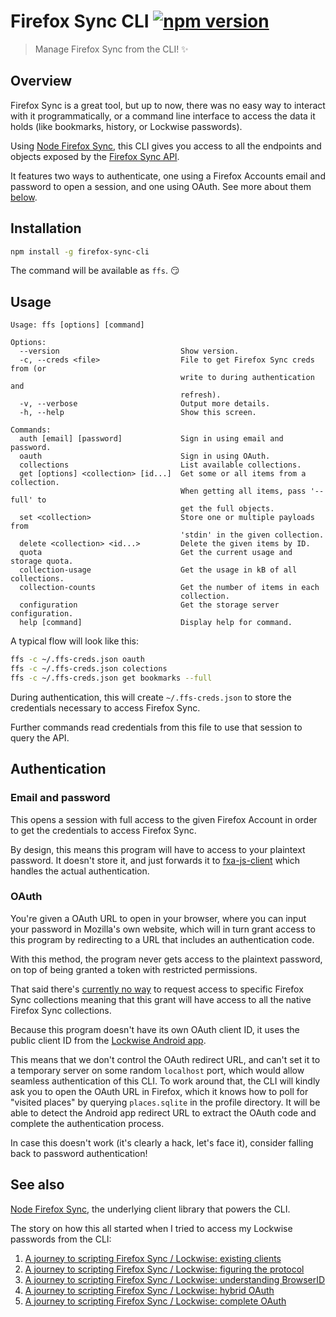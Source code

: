 # Firefox Sync CLI [![npm version](http://img.shields.io/npm/v/firefox-sync-cli.svg?style=flat-square)](https://www.npmjs.org/package/firefox-sync-cli)

> Manage Firefox Sync from the CLI! ✨

## Overview

Firefox Sync is a great tool, but up to now, there was no easy way to
interact with it programmatically, or a command line interface to access
the data it holds (like bookmarks, history, or Lockwise passwords).

Using [Node Firefox Sync](https://github.com/valeriangalliat/node-firefox-sync),
this CLI gives you access to all the endpoints and objects exposed by
the [Firefox Sync API](https://mozilla-services.readthedocs.io/en/latest/storage/apis-1.5.html).

It features two ways to authenticate, one using a Firefox Accounts email
and password to open a session, and one using OAuth. See more about them
[below](#authentication).

## Installation

```sh
npm install -g firefox-sync-cli
```

The command will be available as `ffs`. 😏

## Usage

```
Usage: ffs [options] [command]

Options:
  --version                           Show version.
  -c, --creds <file>                  File to get Firefox Sync creds from (or
                                      write to during authentication and
                                      refresh).
  -v, --verbose                       Output more details.
  -h, --help                          Show this screen.

Commands:
  auth [email] [password]             Sign in using email and password.
  oauth                               Sign in using OAuth.
  collections                         List available collections.
  get [options] <collection> [id...]  Get some or all items from a collection.
                                      When getting all items, pass '--full' to
                                      get the full objects.
  set <collection>                    Store one or multiple payloads from
                                      'stdin' in the given collection.
  delete <collection> <id...>         Delete the given items by ID.
  quota                               Get the current usage and storage quota.
  collection-usage                    Get the usage in kB of all collections.
  collection-counts                   Get the number of items in each
                                      collection.
  configuration                       Get the storage server configuration.
  help [command]                      Display help for command.
```

A typical flow will look like this:

```sh
ffs -c ~/.ffs-creds.json oauth
ffs -c ~/.ffs-creds.json colections
ffs -c ~/.ffs-creds.json get bookmarks --full
```

During authentication, this will create `~/.ffs-creds.json` to store the
credentials necessary to access Firefox Sync.

Further commands read credentials from this file to use that session to
query the API.

## Authentication

### Email and password

This opens a session with full access to the given Firefox Account in
order to get the credentials to access Firefox Sync.

By design, this means this program will have to access to your plaintext
password. It doesn't store it, and just forwards it to [fxa-js-client](https://www.npmjs.com/package/fxa-js-client)
which handles the actual authentication.

### OAuth

You're given a OAuth URL to open in your browser, where you can input
your password in Mozilla's own website, which will in turn grant access
to this program by redirecting to a URL that includes an authentication
code.

With this method, the program never gets access to the plaintext
password, on top of being granted a token with restricted permissions.

That said there's [currently no way](https://www.codejam.info/2021/08/scripting-firefox-sync-lockwise-complete-oauth.html#a-note-about-granular-scopes)
to request access to specific Firefox Sync collections meaning that this
grant will have access to all the native Firefox Sync collections.

Because this program doesn't have its own OAuth client ID, it uses the
public client ID from the [Lockwise Android app](https://github.com/mozilla-lockwise/lockwise-android/blob/d3c0511f73c34e8759e1bb597f2d3dc9bcc146f0/app/src/main/java/mozilla/lockbox/support/Constant.kt#L29%3E).

This means that we don't control the OAuth redirect URL, and can't set
it to a temporary server on some random `localhost` port, which would
allow seamless authentication of this CLI. To work around that, the CLI
will kindly ask you to open the OAuth URL in Firefox, which it knows how
to poll for "visited places" by querying `places.sqlite` in the profile
directory. It will be able to detect the Android app redirect URL to
extract the OAuth code and complete the authentication process.

In case this doesn't work (it's clearly a hack, let's face it), consider
falling back to password authentication!

## See also

[Node Firefox Sync](https://github.com/valeriangalliat/node-firefox-sync),
the underlying client library that powers the CLI.

The story on how this all started when I tried to access my Lockwise
passwords from the CLI:

1. [A journey to scripting Firefox Sync / Lockwise: existing clients](https://www.codejam.info/2021/08/scripting-firefox-sync-lockwise-existing-clients.html)
1. [A journey to scripting Firefox Sync / Lockwise: figuring the protocol](scripting-firefox-sync-lockwise-figuring-the-protocol.html)
1. [A journey to scripting Firefox Sync / Lockwise: understanding BrowserID](scripting-firefox-sync-lockwise-understanding-browserid.html)
1. [A journey to scripting Firefox Sync / Lockwise: hybrid OAuth](scripting-firefox-sync-lockwise-hybrid-oauth.html)
1. [A journey to scripting Firefox Sync / Lockwise: complete OAuth](scripting-firefox-sync-lockwise-complete-oauth.html)
